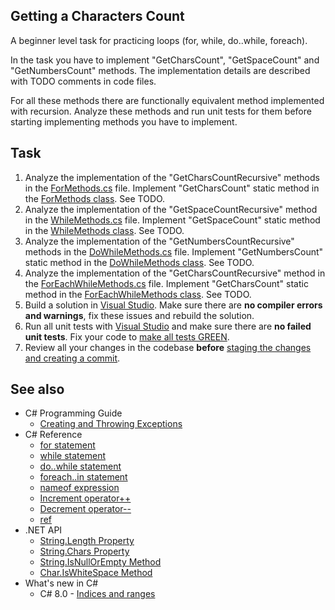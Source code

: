 ## Getting a Characters Count

A beginner level task for practicing loops (for, while, do..while, foreach).

In the task you have to implement "GetCharsCount", "GetSpaceCount" and "GetNumbersCount" methods. The implementation details are described with TODO comments in code files.

For all these methods there are functionally equivalent method implemented with recursion. Analyze these methods and run unit tests for them before starting implementing methods you have to implement.

## Task

1. Analyze the implementation of the "GetCharsCountRecursive" methods in the [ForMethods.cs](CountChars/ForMethods.cs) file. Implement "GetCharsCount" static method in the [ForMethods class](CountChars/ForMethods.cs). See TODO.
2. Analyze the implementation of the "GetSpaceCountRecursive" method in the [WhileMethods.cs](CountChars/WhileMethods.cs) file. Implement "GetSpaceCount" static method in the [WhileMethods class](CountChars/WhileMethods.cs). See TODO.
3. Analyze the implementation of the "GetNumbersCountRecursive" methods in the [DoWhileMethods.cs](CountChars/DoWhileMethods.cs) file. Implement "GetNumbersCount" static method in the [DoWhileMethods class](CountChars/DoWhileMethods.cs). See TODO.
4. Analyze the implementation of the "GetCharsCountRecursive" method in the [ForEachWhileMethods.cs](CountChars/ForEachWhileMethods.cs) file. Implement "GetCharsCount" static method in the [ForEachWhileMethods class](CountChars/ForEachWhileMethods.cs). See TODO.
5. Build a solution in [Visual Studio](https://docs.microsoft.com/en-us/visualstudio/ide/building-and-cleaning-projects-and-solutions-in-visual-studio). Make sure there are **no compiler errors and warnings**, fix these issues and rebuild the solution.
6. Run all unit tests with [Visual Studio](https://docs.microsoft.com/en-us/visualstudio/test/run-unit-tests-with-test-explorer) and make sure there are **no failed unit tests**. Fix your code to [make all tests GREEN](https://stackoverflow.com/questions/276813/what-is-red-green-testing).
7. Review all your changes in the codebase **before** [staging the changes and creating a commit](https://docs.microsoft.com/en-us/azure/devops/repos/git/commits).

## See also

* C# Programming Guide
  * [Creating and Throwing Exceptions](https://docs.microsoft.com/en-us/dotnet/csharp/programming-guide/exceptions/creating-and-throwing-exceptions)
* C# Reference
  * [for statement](https://docs.microsoft.com/en-us/dotnet/csharp/language-reference/keywords/for)
  * [while statement](https://docs.microsoft.com/en-us/dotnet/csharp/language-reference/keywords/while)
  * [do..while statement](https://docs.microsoft.com/en-us/dotnet/csharp/language-reference/keywords/do)
  * [foreach..in statement](https://docs.microsoft.com/en-us/dotnet/csharp/language-reference/keywords/foreach-in)
  * [nameof expression](https://docs.microsoft.com/en-us/dotnet/csharp/language-reference/operators/nameof)
  * [Increment operator++](https://docs.microsoft.com/en-us/dotnet/csharp/language-reference/operators/arithmetic-operators#increment-operator-)
  * [Decrement operator--](https://docs.microsoft.com/en-us/dotnet/csharp/language-reference/operators/arithmetic-operators#decrement-operator---)
  * [ref](https://docs.microsoft.com/en-us/dotnet/csharp/language-reference/keywords/ref)
* .NET API
  * [String.Length Property](https://docs.microsoft.com/en-us/dotnet/api/system.string.length)
  * [String.Chars Property](https://docs.microsoft.com/en-us/dotnet/api/system.string.chars)
  * [String.IsNullOrEmpty Method](https://docs.microsoft.com/en-us/dotnet/api/system.string.isnullorempty)
  * [Char.IsWhiteSpace Method](https://docs.microsoft.com/en-us/dotnet/api/system.char.iswhitespace)
* What's new in C#
  * C# 8.0 - [Indices and ranges](https://docs.microsoft.com/en-us/dotnet/csharp/whats-new/csharp-8#indices-and-ranges)

